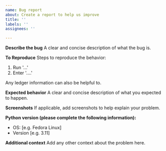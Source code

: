 ```yaml
---
name: Bug report
about: Create a report to help us improve
title: ''
labels: ''
assignees: ''

---
```


**Describe the bug**
A clear and concise description of what the bug is.

**To Reproduce**
Steps to reproduce the behavior:
1. Run '...'
2. Enter '....'

Any ledger information can also be helpful to.

**Expected behavior**
A clear and concise description of what you expected to happen.

**Screenshots**
If applicable, add screenshots to help explain your problem.

**Python version (please complete the following information):**
 - OS: [e.g. Fedora Linux]
 - Version [e.g. 3.11]

**Additional context**
Add any other context about the problem here.
